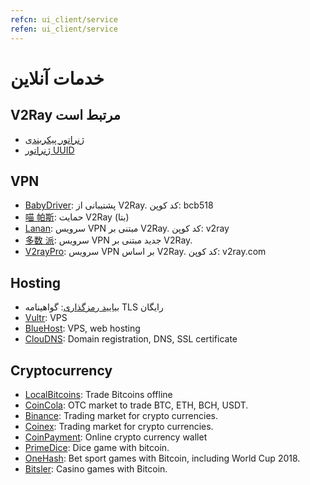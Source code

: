```yaml
---
refcn: ui_client/service
refen: ui_client/service
---
```

# خدمات آنلاین

## V2Ray مرتبط است

* [ژنراتور پیکربندی](https://htfy96.github.io/v2ray-config-gen/)
* [ژنراتور UUID](https://www.uuidgenerator.net/)

## VPN

* [BabyDriver](http://babydriver.me/): پشتیبانی از V2Ray. کد کوپن: bcb518
* [喵 帕斯](https://xn--i2ru8q2qg.com/): حمایت V2Ray (بتا)
* [Lanan](https://xn--sjt174g.com/): سرویس VPN مبتنی بر V2Ray. کد کوپن: v2ray
* [多数 派](https://dspi.io/aff.php?aff=7): سرویس VPN جدید مبتنی بر V2Ray.
* [V2rayPro](https://myv2.us): سرویس VPN بر اساس V2Ray. کد کوپن: v2ray.com

## Hosting

* [بیایید رمزگذاری](https://letsencrypt.org/): گواهینامه TLS رایگان
* [Vultr](https://www.vultr.com/?ref=7269307): VPS
* [BlueHost](https://www.bluehost.com/track/v2ray/): VPS, web hosting
* [ClouDNS](https://www.cloudns.net/aff/id/244749/): Domain registration, DNS, SSL certificate

## Cryptocurrency

* [LocalBitcoins](https://localbitcoins.com/?ch=khtm): Trade Bitcoins offline
* [CoinCola](https://www.coincola.com/mobile/signup?ref=QAcvfy2g): OTC market to trade BTC, ETH, BCH, USDT.
* [Binance](https://www.binance.com/?ref=35382451): Trading market for crypto currencies.
* [Coinex](https://www.coinex.com/account/signup?refer_code=r3fmp): Trading market for crypto currencies.
* [CoinPayment](https://www.coinpayments.net/index.php?ref=abc5f542afed6b37b4b3d7fb83242d18): Online crypto currency wallet
* [PrimeDice](https://primedice.com/?c=default): Dice game with bitcoin.
* [OneHash](https://www.onehash.com/?ap=56d52158f7e04b169ec54d): Bet sport games with Bitcoin, including World Cup 2018.
* [Bitsler](https://www.bitsler.com/?ref=VictoriaR): Casino games with Bitcoin.